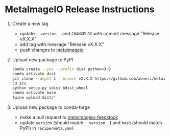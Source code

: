 # MetaImageIO Release Instructions

1. Create a new tag
    * update `__version__` and `CHANGELOG` with commit message "Release vX.X.X"
    * add tag with message "Release vX.X.X"
    * push changes to [metaimageio](https://github.com/auneri/metaimageio)

2. Upload new package to PyPI

    ```bash
    conda create --yes --prefix dist python=3.9
    conda activate dist
    git clone --depth 1 --branch vX.X.X https://github.com/auneri/metaimageio src
    cd src
    python setup.py sdist bdist_wheel
    conda activate base
    twine upload dist/*
    ```

3. Upload new package to conda-forge
    * make a pull request to [metaimageio-feedstock](https://github.com/conda-forge/metaimageio-feedstock)
    * update `version` (should match `__version__`) and `hash` (should match PyPI) in `recipe/meta.yaml`

